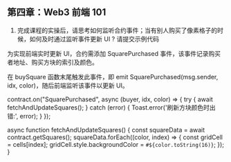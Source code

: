 ## 第四章：Web3 前端 101

1. 完成课程的实操后，请思考如何监听合约事件；当有别人购买了像素格子的时候，如何及时通过监听事件更新 UI ? 请提交示例代码

为实现前端实时更新 UI，合约需添加 SquarePurchased 事件，该事件记录购买者地址、购买方块的索引及颜色。

在 buySquare 函数末尾触发此事件，即 emit SquarePurchased(msg.sender, idx, color)，随后前端监听该事件以更新 UI。

contract.on("SquarePurchased", async (buyer, idx, color) => {
  try {
    await fetchAndUpdateSquares();
  } catch (error) {
    Toast.error('刷新方块颜色时出错:', error);
  }
});

async function fetchAndUpdateSquares() {
  const squareData = await contract.getSquares();
  squareData.forEach((color, index) => {
    const gridCell = cells[index];
    gridCell.style.backgroundColor = `#${color.toString(16)}`;
  });
}

